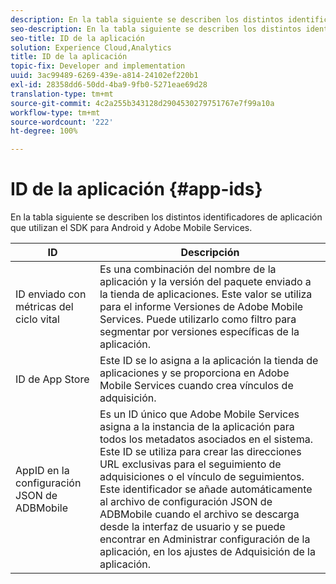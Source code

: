 ```yaml
---
description: En la tabla siguiente se describen los distintos identificadores de aplicación que utilizan el SDK para Android y Adobe Mobile Services.
seo-description: En la tabla siguiente se describen los distintos identificadores de aplicación que utilizan el SDK para Android y Adobe Mobile Services.
seo-title: ID de la aplicación
solution: Experience Cloud,Analytics
title: ID de la aplicación
topic-fix: Developer and implementation
uuid: 3ac99489-6269-439e-a814-24102ef220b1
exl-id: 28358dd6-50dd-4ba9-9fb0-5271eae69d28
translation-type: tm+mt
source-git-commit: 4c2a255b343128d2904530279751767e7f99a10a
workflow-type: tm+mt
source-wordcount: '222'
ht-degree: 100%

---
```


# ID de la aplicación {#app-ids}

En la tabla siguiente se describen los distintos identificadores de aplicación que utilizan el SDK para Android y Adobe Mobile Services.

| ID | Descripción |
|--- |--- |
| ID enviado con métricas del ciclo vital | Es una combinación del nombre de la aplicación y la versión del paquete enviado a la tienda de aplicaciones. Este valor se utiliza para el informe Versiones de Adobe Mobile Services. Puede utilizarlo como filtro para segmentar por versiones específicas de la aplicación. |
| ID de App Store | Este ID se lo asigna a la aplicación la tienda de aplicaciones y se proporciona en Adobe Mobile Services cuando crea vínculos de adquisición. |
| AppID en la configuración JSON de ADBMobile | Es un ID único que Adobe Mobile Services asigna a la instancia de la aplicación para todos los metadatos asociados en el sistema. Este ID se utiliza para crear las direcciones URL exclusivas para el seguimiento de adquisiciones o el vínculo de seguimientos. Este identificador se añade automáticamente al archivo de configuración JSON de ADBMobile cuando el archivo se descarga desde la interfaz de usuario y se puede encontrar en Administrar configuración de la aplicación, en los ajustes de Adquisición de la aplicación. |

